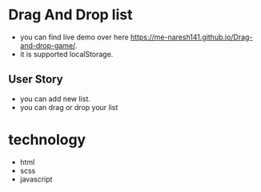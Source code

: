   # Drag And Drop list
  * you can find live demo over here https://me-naresh141.github.io/Drag-and-drop-game/.
* it is supported localStorage.

## User Story
* you can add  new list.
* you can drag or drop your list
# technology
* html
* scss
* javascript
